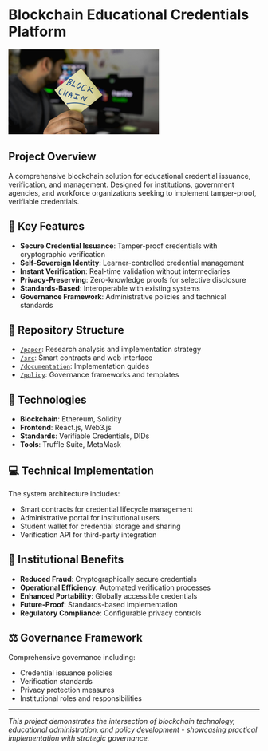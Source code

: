 # Blockchain Educational Credentials Platform

<img src="documentation/images/blockchain.jpg" alt="Portfolio Overview" width="60%">

## Project Overview
A comprehensive blockchain solution for educational credential issuance, verification, and management. Designed for institutions, government agencies, and workforce organizations seeking to implement tamper-proof, verifiable credentials.

## 🔑 Key Features
- **Secure Credential Issuance**: Tamper-proof credentials with cryptographic verification
- **Self-Sovereign Identity**: Learner-controlled credential management
- **Instant Verification**: Real-time validation without intermediaries
- **Privacy-Preserving**: Zero-knowledge proofs for selective disclosure
- **Standards-Based**: Interoperable with existing systems
- **Governance Framework**: Administrative policies and technical standards

## 📁 Repository Structure
- [`/paper`](/paper): Research analysis and implementation strategy
- [`/src`](/src): Smart contracts and web interface
- [`/documentation`](/documentation): Implementation guides
- [`/policy`](/policy): Governance frameworks and templates

## 🔧 Technologies
- **Blockchain**: Ethereum, Solidity
- **Frontend**: React.js, Web3.js
- **Standards**: Verifiable Credentials, DIDs
- **Tools**: Truffle Suite, MetaMask

## 💻 Technical Implementation
The system architecture includes:
- Smart contracts for credential lifecycle management
- Administrative portal for institutional users
- Student wallet for credential storage and sharing
- Verification API for third-party integration

## 🏫 Institutional Benefits
- **Reduced Fraud**: Cryptographically secure credentials
- **Operational Efficiency**: Automated verification processes
- **Enhanced Portability**: Globally accessible credentials
- **Future-Proof**: Standards-based implementation
- **Regulatory Compliance**: Configurable privacy controls

## ⚖️ Governance Framework
Comprehensive governance including:
- Credential issuance policies
- Verification standards
- Privacy protection measures
- Institutional roles and responsibilities

---

*This project demonstrates the intersection of blockchain technology, educational administration, and policy development - showcasing practical implementation with strategic governance.*
